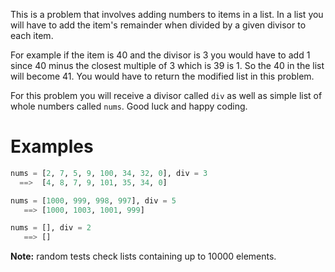 This is a problem that involves adding numbers to items in a list. In a list you will have to add the item's remainder when divided by a given divisor to each item.

For example if the item is 40 and the divisor is 3 you would have to add 1 since 40 minus the closest multiple of 3 which is 39 is 1. So the 40 in the list will become 41. You would have to return the modified list in this problem.

For this problem you will receive a divisor called `div` as well as simple list of whole numbers called `nums`. Good luck and happy coding.

# Examples
```python
nums = [2, 7, 5, 9, 100, 34, 32, 0], div = 3
  ==>  [4, 8, 7, 9, 101, 35, 34, 0] 

nums = [1000, 999, 998, 997], div = 5
   ==> [1000, 1003, 1001, 999]

nums = [], div = 2
   ==> []
```

**Note:** random tests check lists containing up to 10000 elements.